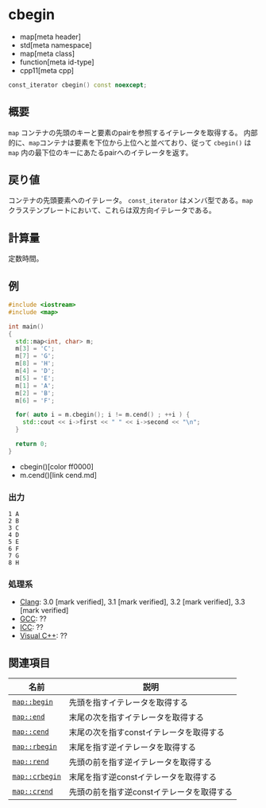 # cbegin
* map[meta header]
* std[meta namespace]
* map[meta class]
* function[meta id-type]
* cpp11[meta cpp]

```cpp
const_iterator cbegin() const noexcept;
```


## 概要
`map` コンテナの先頭のキーと要素のpairを参照するイテレータを取得する。 
内部的に、`map`コンテナは要素を下位から上位へと並べており、従って `cbegin()` は `map` 内の最下位のキーにあたるpairへのイテレータを返す。


## 戻り値
コンテナの先頭要素へのイテレータ。
`const_iterator` はメンバ型である。`map` クラステンプレートにおいて、これらは双方向イテレータである。


## 計算量
定数時間。


## 例
```cpp example
#include <iostream>
#include <map>

int main()
{
  std::map<int, char> m;
  m[3] = 'C';
  m[7] = 'G';
  m[8] = 'H';
  m[4] = 'D';
  m[5] = 'E';
  m[1] = 'A';
  m[2] = 'B';
  m[6] = 'F';

  for( auto i = m.cbegin(); i != m.cend() ; ++i ) {
    std::cout << i->first << " " << i->second << "\n";
  }

  return 0;
}
```
* cbegin()[color ff0000]
* m.cend()[link cend.md]

### 出力
```
1 A
2 B
3 C
4 D
5 E
6 F
7 G
8 H
```

### 処理系
- [Clang](/implementation.md#clang): 3.0 [mark verified], 3.1 [mark verified], 3.2 [mark verified], 3.3 [mark verified]
- [GCC](/implementation.md#gcc): ??
- [ICC](/implementation.md#icc): ??
- [Visual C++](/implementation.md#visual_cpp): ??


## 関連項目

| 名前 | 説明 |
|------------------------------|-------------------------------------------|
| [`map::begin`](begin.md)     | 先頭を指すイテレータを取得する |
| [`map::end`](end.md)         | 末尾の次を指すイテレータを取得する |
| [`map::cend`](cend.md)       | 末尾の次を指すconstイテレータを取得する |
| [`map::rbegin`](rbegin.md)   | 末尾を指す逆イテレータを取得する |
| [`map::rend`](rend.md)       | 先頭の前を指す逆イテレータを取得する |
| [`map::crbegin`](crbegin.md) | 末尾を指す逆constイテレータを取得する |
| [`map::crend`](crend.md)     | 先頭の前を指す逆constイテレータを取得する |






